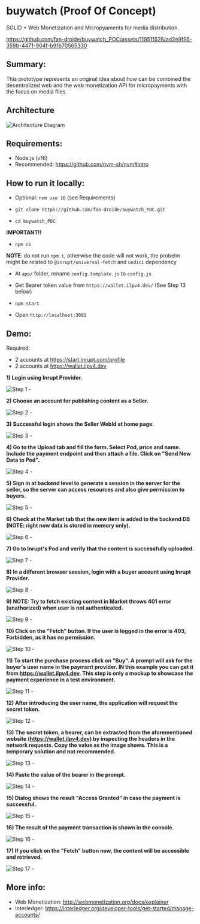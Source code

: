 # buywatch (Proof Of Concept)
SOLID + Web Monetization and Micropyaments for media distribution.


https://github.com/fan-droide/buywatch_POC/assets/119511528/ad2e9f95-359b-4471-904f-b91b70565330



## Summary:
This prototype represents an original idea about how can be combined the decentralized web and the web monetization API for micropayments with the focus on media files.


## Architecture 

![Architecture Diagram](https://raw.githubusercontent.com/fan-droide/buywatch_POC/main/screenshots/architecture_diagram.jpg)

## Requirements:
- Node.js (v16)
- Recommended: https://github.com/nvm-sh/nvm#intro

## How to run it locally:

- Optional: `nvm use 16` (see Requirements)

- `git clone https://github.com/fan-droide/buywatch_POC.git`

- `cd buywatch_POC`

**IMPORTANT!!**

- `npm ci`

**NOTE**: do not run `npm i`, otherwise the code will not work, the probelm might be related to `@inrupt/universal-fetch` and `undici` dependency

- At `app/` folder, rename `config.tamplate.js` to `config.js`

- Get Bearer token value from `https://wallet.ilpv4.dev/` (See Step 13 below)

- `npm start`

- Open `http://localhost:3001`

## Demo:

Required:

- 2 accounts at https://start.inrupt.com/profile
- 2 accounts at https://wallet.ilpv4.dev

**1) Login using Inrupt Provider.**

![Step 1 - ](https://raw.githubusercontent.com/fan-droide/buywatch_POC/main/screenshots/step01_login_inrupt_seller.png)


**2) Choose an account for publishing content as a Seller.**

![Step 2 - ](https://raw.githubusercontent.com/fan-droide/buywatch_POC/main/screenshots/step02_inruptaccount_seller.png)


**3) Successful login shows the Seller WebId at home page.**

![Step 3 - ](https://raw.githubusercontent.com/fan-droide/buywatch_POC/main/screenshots/step03_homescreenloggedin.png)


**4) Go to the Upload tab and fill the form. Select Pod, price and name. Include the payment endpoint and then attach a file. Click on "Send New Data to Pod".**

![Step 4 - ](https://raw.githubusercontent.com/fan-droide/buywatch_POC/main/screenshots/step04_uploadform.png)


**5) Sign in at backend level to generate a session in the server for the seller, so the server can access resources and also give permission to buyers.**

![Step 5 - ](https://raw.githubusercontent.com/fan-droide/buywatch_POC/main/screenshots/step05_backendauthentication.png)


**6) Check at the Market tab that the new item is added to the backend DB (NOTE: right now data is stored in memory only).**

![Step 6 - ](https://raw.githubusercontent.com/fan-droide/buywatch_POC/main/screenshots/step06_validateitemmarket.png)


**7) Go to Inrupt's Pod and verify that the content is successfully uploaded.**

![Step 7 - ](https://raw.githubusercontent.com/fan-droide/buywatch_POC/main/screenshots/step07_checkInruptPod.png)


**8) In a different browser session, login with a buyer account using Inrupt Provider.**

![Step 8 - ](https://raw.githubusercontent.com/fan-droide/buywatch_POC/main/screenshots/step08_loginNewWindowBuyer.png)


**9) NOTE: Try to fetch existing content in Market throws 401 error (unathorized) when user is not authenticated.**

![Step 9 - ](https://raw.githubusercontent.com/fan-droide/buywatch_POC/main/screenshots/step09_tryfetchwithoutlogin.png)


**10) Click on the "Fetch" button. If the user is logged in the error is 403, Forbidden, as it has no permission.**

![Step 10 - ](https://raw.githubusercontent.com/fan-droide/buywatch_POC/main/screenshots/step10_403forbidden.png)


**11) To start the purchase process click on "Buy". A prompt will ask for the buyer's user name in the payment provider. IN this example you can get it from https://wallet.ilpv4.dev. This step is only a mockup to showcase the payment experience in a test environment.**

![Step 11 - ](https://raw.githubusercontent.com/fan-droide/buywatch_POC/main/screenshots/step11_usernamePayBuyer.png)


**12) After introducing the user name, the application will request the secret token.**

![Step 12 - ](https://raw.githubusercontent.com/fan-droide/buywatch_POC/main/screenshots/step12_IntroducePyamentSession.png)


**13) The secret token, a bearer, can be extracted from the aforementioned website (https://wallet.ilpv4.dev) by inspecting the headers in the network requests. Copy the value as the image shows. This is a temporary solution and not recommended.**

![Step 13 - ](https://raw.githubusercontent.com/fan-droide/buywatch_POC/main/screenshots/step13_getBearerTOken.png)


**14) Paste the value of the bearer in the prompt.**

![Step 14 - ](https://raw.githubusercontent.com/fan-droide/buywatch_POC/main/screenshots/step14_introduceToken.png)


**15) Dialog shows the result "Access Granted" in case the payment is successful.**

![Step 15 - ](https://raw.githubusercontent.com/fan-droide/buywatch_POC/main/screenshots/step15_dialogSuccessAccess.png)


**16) The result of the payment transaction is shown in the console.**

![Step 16 - ](https://raw.githubusercontent.com/fan-droide/buywatch_POC/main/screenshots/step16_paymenSuccesstResponse.png)


**17) If you click on the "Fetch" button now, the content will be accessible and retrieved.**

![Step 17 - ](https://raw.githubusercontent.com/fan-droide/buywatch_POC/main/screenshots/step17_fetchFromBuyer.png)



## More info:

- Web Monetization: http://webmonetization.org/docs/explainer
- Interledger: https://interledger.org/developer-tools/get-started/manage-accounts/
